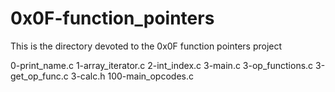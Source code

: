 # 0x0F-function_pointers
This is the directory devoted to the 0x0F function pointers project

0-print_name.c
1-array_iterator.c
2-int_index.c
3-main.c
3-op_functions.c
3-get_op_func.c
3-calc.h
100-main_opcodes.c
